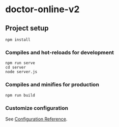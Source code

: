 # doctor-online-v2

## Project setup

```
npm install
```

### Compiles and hot-reloads for development

```
npm run serve
cd server
node server.js
```

### Compiles and minifies for production

```
npm run build
```

### Customize configuration

See [Configuration Reference](https://cli.vuejs.org/config/).
